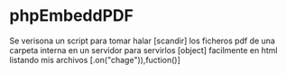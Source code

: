 # phpEmbeddPDF
Se verisona un script para tomar halar [scandir] los ficheros pdf de una carpeta interna en un servidor para servirlos [object] facilmente en html listando mis archivos [.on("chage")),fuction()]
